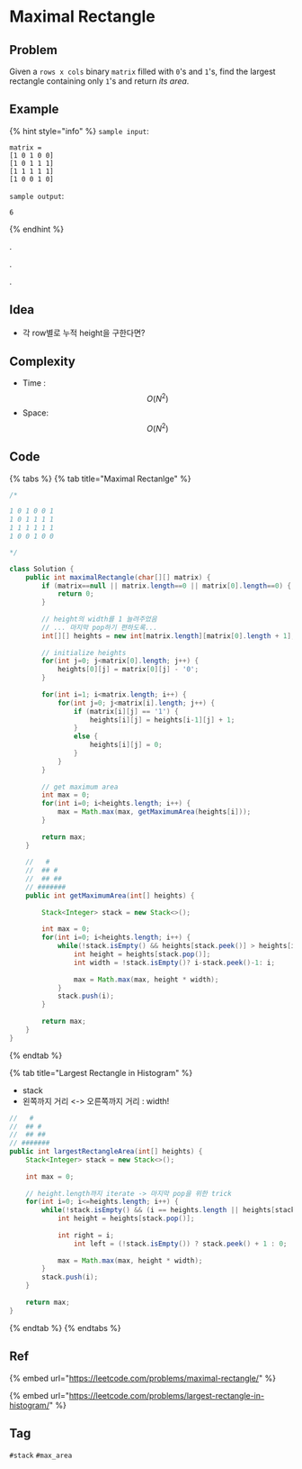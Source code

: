 # Maximal Rectangle

## Problem

 Given a `rows x cols` binary `matrix` filled with `0`'s and `1`'s, find the largest rectangle containing only `1`'s and return _its area_.

## Example

{% hint style="info" %}
`sample input`: 

```text
matrix =
[1 0 1 0 0]
[1 0 1 1 1]
[1 1 1 1 1]
[1 0 0 1 0]
```

`sample output`: 

```text
6
```
{% endhint %}

.

.

.



## Idea

* 각 row별로 누적 height을 구한다면?

## Complexity

* Time : $$O(N^2)$$ 
* Space: $$O(N^2)$$ 

## Code 

{% tabs %}
{% tab title="Maximal Rectanlge" %}


```java
/*

1 0 1 0 0 1
1 0 1 1 1 1
1 1 1 1 1 1
1 0 0 1 0 0

*/

class Solution {
    public int maximalRectangle(char[][] matrix) {
        if (matrix==null || matrix.length==0 || matrix[0].length==0) {
            return 0;
        }
        
        // height의 width를 1 늘려주었음
        // ... 마지막 pop하기 편하도록...
        int[][] heights = new int[matrix.length][matrix[0].length + 1];
        
        // initialize heights
        for(int j=0; j<matrix[0].length; j++) {
            heights[0][j] = matrix[0][j] - '0';
        }
        
        for(int i=1; i<matrix.length; i++) {
            for(int j=0; j<matrix[i].length; j++) {
                if (matrix[i][j] == '1') {
                    heights[i][j] = heights[i-1][j] + 1;
                }
                else {
                    heights[i][j] = 0;
                }
            }
        }
        
        // get maximum area
        int max = 0;
        for(int i=0; i<heights.length; i++) {
            max = Math.max(max, getMaximumArea(heights[i]));
        }
        
        return max;
    }
    
    //   #
    //  ## #
    //  ## ##
    // #######
    public int getMaximumArea(int[] heights) {
        
        Stack<Integer> stack = new Stack<>();
        
        int max = 0;
        for(int i=0; i<heights.length; i++) {
            while(!stack.isEmpty() && heights[stack.peek()] > heights[i]) {
                int height = heights[stack.pop()];
                int width = !stack.isEmpty()? i-stack.peek()-1: i;
                
                max = Math.max(max, height * width);
            }
            stack.push(i);
        }
        
        return max;
    }
}
```
{% endtab %}

{% tab title="Largest Rectangle in Histogram" %}
* stack
* 왼쪽까지 거리 &lt;-&gt; 오른쪽까지 거리 : width!

```java
//   #
//  ## #
//  ## ##
// #######
public int largestRectangleArea(int[] heights) {
    Stack<Integer> stack = new Stack<>();
    
    int max = 0;
    
    // height.length까지 iterate -> 마지막 pop을 위한 trick
    for(int i=0; i<=heights.length; i++) {
        while(!stack.isEmpty() && (i == heights.length || heights[stack.peek()] > heights[i])) {
            int height = heights[stack.pop()];
            
            int right = i;
                int left = (!stack.isEmpty()) ? stack.peek() + 1 : 0;
            
            max = Math.max(max, height * width);
        }
        stack.push(i);
    }
    
    return max;
}
```
{% endtab %}
{% endtabs %}

## Ref

{% embed url="https://leetcode.com/problems/maximal-rectangle/" %}

{% embed url="https://leetcode.com/problems/largest-rectangle-in-histogram/" %}







## Tag

`#stack` `#max_area`

